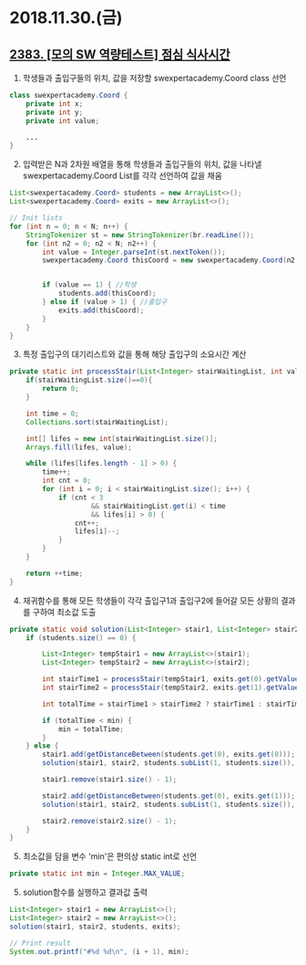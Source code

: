 # 2018.11.30.(금)
## [2383. [모의 SW 역량테스트] 점심 식사시간](https://swexpertacademy.com/main/code/problem/problemDetail.do?contestProbId=AV5-BEE6AK0DFAVl&)

1. 학생들과 출입구들의 위치, 값을 저장할 swexpertacademy.Coord class 선언
```java
class swexpertacademy.Coord {
    private int x;
    private int y;
    private int value;

    ...
}
```
2. 입력받은 N과 2차원 배열을 통해 학생들과 출입구들의 위치, 값을 나타낼 swexpertacademy.Coord List를 각각 선언하여 값을 채움
```java
List<swexpertacademy.Coord> students = new ArrayList<>();
List<swexpertacademy.Coord> exits = new ArrayList<>();

// Init lists
for (int n = 0; n < N; n++) {
    StringTokenizer st = new StringTokenizer(br.readLine());
    for (int n2 = 0; n2 < N; n2++) {
        int value = Integer.parseInt(st.nextToken());
        swexpertacademy.Coord thisCoord = new swexpertacademy.Coord(n2, n, value);


        if (value == 1) { //학생
            students.add(thisCoord);
        } else if (value > 1) { //출입구
            exits.add(thisCoord);
        }
    }
}
```
3. 특정 출입구의 대기리스트와 값을 통해 해당 출입구의 소요시간 계산
```java
private static int processStair(List<Integer> stairWaitingList, int value) {
    if(stairWaitingList.size()==0){
        return 0;
    }

    int time = 0;
    Collections.sort(stairWaitingList);

    int[] lifes = new int[stairWaitingList.size()];
    Arrays.fill(lifes, value);

    while (lifes[lifes.length - 1] > 0) {
        time++;
        int cnt = 0;
        for (int i = 0; i < stairWaitingList.size(); i++) {
            if (cnt < 3
                    && stairWaitingList.get(i) < time
                    && lifes[i] > 0) {
                cnt++;
                lifes[i]--;
            }
        }
    }

    return ++time;
}
```

4. 재귀함수를 통해 모든 학생들이 각각 출입구1과 출입구2에 들어갈 모든 상황의 결과를 구하여 최소값 도출
```java
private static void solution(List<Integer> stair1, List<Integer> stair2, List<swexpertacademy.Coord> students, List<swexpertacademy.Coord> exits) {
    if (students.size() == 0) {

        List<Integer> tempStair1 = new ArrayList<>(stair1);
        List<Integer> tempStair2 = new ArrayList<>(stair2);

        int stairTime1 = processStair(tempStair1, exits.get(0).getValue());
        int stairTime2 = processStair(tempStair2, exits.get(1).getValue());

        int totalTime = stairTime1 > stairTime2 ? stairTime1 : stairTime2;

        if (totalTime < min) {
            min = totalTime;
        }
    } else {
        stair1.add(getDistanceBetween(students.get(0), exits.get(0)));
        solution(stair1, stair2, students.subList(1, students.size()), exits);

        stair1.remove(stair1.size() - 1);

        stair2.add(getDistanceBetween(students.get(0), exits.get(1)));
        solution(stair1, stair2, students.subList(1, students.size()), exits);

        stair2.remove(stair2.size() - 1);
    }
}
```
5. 최소값을 담을 변수 'min'은 편의상 static int로 선언
```java
private static int min = Integer.MAX_VALUE;
```
5. solution함수를 실행하고 결과값 출력
```java
List<Integer> stair1 = new ArrayList<>();
List<Integer> stair2 = new ArrayList<>();
solution(stair1, stair2, students, exits);

// Print result
System.out.printf("#%d %d\n", (i + 1), min);
```